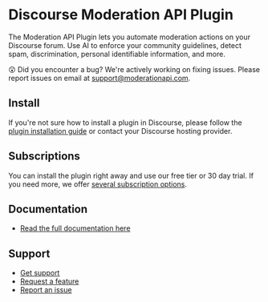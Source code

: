 # Discourse Moderation API Plugin

The Moderation API Plugin lets you automate moderation actions on your Discourse forum. Use AI to enforce your community guidelines, detect spam, discrimination, personal identifiable information, and more.

😲 Did you encounter a bug? We're actively working on fixing issues. Please report issues on email at [support@moderationapi.com](mailto:support@moderationapi.com).

## Install

If you're not sure how to install a plugin in Discourse, please follow the [plugin installation guide](https://meta.discourse.org/t/install-a-plugin/19157) or contact your Discourse hosting provider.

## Subscriptions

You can install the plugin right away and use our free tier or 30 day trial. If you need more, we offer [several subscription options](https://moderationapi.com/pricing).

## Documentation

- [Read the full documentation here](https://docs.moderationapi.com/get-started/introduction)

## Support

- [Get support](mailto:support@moderationapi.com)
- [Request a feature](https://moderationapi.com/sales)
- [Report an issue](mailto:support@moderationapi.com)
